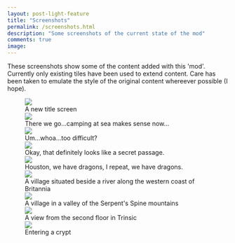 ```yaml
---
layout: post-light-feature
title: "Screenshots"
permalink: /screenshots.html
description: "Some screenshots of the current state of the mod"
comments: true
image:
---
```


These screenshots show some of the content added with this 'mod'. Currently only existing tiles have been used to extend content. Care has been taken to emulate the style of the original content whereever possible (I hope).

<figure>
	<img class="ScrollRev" data-tilt src="/ultima-IV-trinity/images/title.jpg" />
	<figcaption>A new title screen</figcaption>
	<img class="ScrollRev" data-tilt src="/ultima-IV-trinity/images/camp_sea.jpg" />
	<figcaption>There we go...camping at sea makes sense now...</figcaption>
	<img class="ScrollRev" data-tilt src="/ultima-IV-trinity/images/dungeon_1.jpg" />
	<figcaption>Um...whoa...too difficult?</figcaption>
	<img class="ScrollRev spoiler" data-tilt src="/ultima-IV-trinity/images/empath_view.png" />
	<figcaption>Okay, that definitely looks like a secret passage.</figcaption>
	<img class="ScrollRev" data-tilt src="/ultima-IV-trinity/images/dragon.gif" />
	<figcaption>Houston, we have dragons, I repeat, we have dragons.</figcaption>
	<img class="ScrollRev" data-tilt src="/ultima-IV-trinity/images/river_village.jpg" />
	<figcaption>A village situated beside a river along the western coast of Britannia</figcaption>
	<img class="ScrollRev" data-tilt src="/ultima-IV-trinity/images/valley_village.jpg" />
	<figcaption>A village in a valley of the Serpent's Spine mountains</figcaption>
 	<img class="ScrollRev" data-tilt src="/ultima-IV-trinity/images/2nd_floor.jpg" />
	<figcaption>A view from the second floor in Trinsic</figcaption>
 	<img class="ScrollRev" data-tilt src="/ultima-IV-trinity/images/crypt.jpg" />
	<figcaption>Entering a crypt</figcaption>
</figure>
